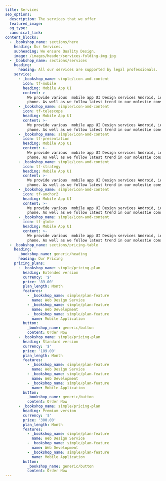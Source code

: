 ```yaml
---
title: Services
seo_options:
  description: The services that we offer
  featured_image:
  og_type: 
  canonical_link:
content_blocks:
  - _bookshop_name: sections/hero
    heading: Our Services.
    subheading: We ensure Quality Design.
    image: /images/header/services-folding-img.jpg
  - _bookshop_name: sections/services
    heading:
      heading: All our services are supported by legal professionals.
    service:
      - _bookshop_name: simple/icon-and-content
        icon: tf-mobile
        heading: Mobile App UI
        content: >-
          We provide various  mobile app UI Design services Android, ios,windows
          phone. As well as we follow latest trend in our molestie consequat.
      - _bookshop_name: simple/icon-and-content
        icon: tf-telescope
        heading: Mobile App UI
        content: >-
          We provide various  mobile app UI Design services Android, ios,windows
          phone. As well as we follow latest trend in our molestie consequat.
      - _bookshop_name: simple/icon-and-content
        icon: tf-presentation
        heading: Mobile App UI
        content: >-
          We provide various  mobile app UI Design services Android, ios,windows
          phone. As well as we follow latest trend in our molestie consequat.
      - _bookshop_name: simple/icon-and-content
        icon: tf-strategy
        heading: Mobile App UI
        content: >-
          We provide various  mobile app UI Design services Android, ios,windows
          phone. As well as we follow latest trend in our molestie consequat.
      - _bookshop_name: simple/icon-and-content
        icon: tf-anchor2
        heading: Mobile App UI
        content: >-
          We provide various  mobile app UI Design services Android, ios,windows
          phone. As well as we follow latest trend in our molestie consequat.
      - _bookshop_name: simple/icon-and-content
        icon: tf-globe
        heading: Mobile App UI
        content: >-
          We provide various  mobile app UI Design services Android, ios,windows
          phone. As well as we follow latest trend in our molestie consequat.
  - _bookshop_name: sections/pricing-table
    heading:
      _bookshop_name: generic/heading
      heading: Our Pricing
    pricing_plans:
      - _bookshop_name: simple/pricing-plan
        heading: Extended version
        currency: '$'
        price: '89.00'
        plan_length: Month
        features:
          - _bookshop_name: simple/plan-feature
            name: Web Design Service
          - _bookshop_name: simple/plan-feature
            name: Web Development
          - _bookshop_name: simple/plan-feature
            name: Mobile Application
        button:
          _bookshop_name: generic/button
          content: Order Now
      - _bookshop_name: simple/pricing-plan
        heading: Standard version
        currency: '$'
        price: '109.00'
        plan_length: Month
        features:
          - _bookshop_name: simple/plan-feature
            name: Web Design Service
          - _bookshop_name: simple/plan-feature
            name: Web Development
          - _bookshop_name: simple/plan-feature
            name: Mobile Application
        button:
          _bookshop_name: generic/button
          content: Order Now
      - _bookshop_name: simple/pricing-plan
        heading: Premium version
        currency: '$'
        price: '300.00'
        plan_length: Month
        features:
          - _bookshop_name: simple/plan-feature
            name: Web Design Service
          - _bookshop_name: simple/plan-feature
            name: Web Development
          - _bookshop_name: simple/plan-feature
            name: Mobile Application
        button:
          _bookshop_name: generic/button
          content: Order Now
---
```


